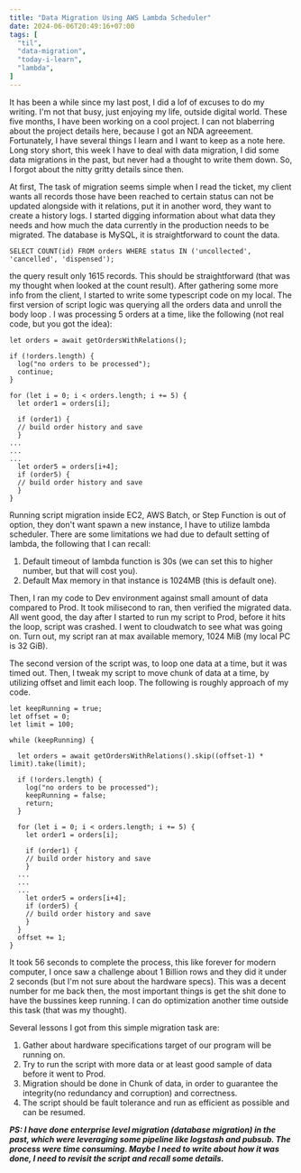```yaml
---
title: "Data Migration Using AWS Lambda Scheduler"
date: 2024-06-06T20:49:16+07:00
tags: [
  "til",
  "data-migration",
  "today-i-learn",
  "lambda",
]
---
```


It has been a while since my last post, I did a lof of excuses to do my writing.
I'm not that busy, just enjoying my life, outside digital world. These five months, I have been working on a cool project.
I can not blaberring about the project details here, because I got an NDA agreeement. Fortunately, I have several things I learn and I want to keep as a note here. Long story short, this week I have to deal with data migration, I did some data migrations in the past, but never had a thought to write them down. So, I forgot about the nitty gritty details since then.

At first, The task of migration seems simple when I read the ticket, my client wants all records those have been reached to certain status can not be updated alongside with it relations, put it in another word, they want to create a history logs. I started digging information about what data they needs and how much the data currently in the production needs to be migrated. The database is MySQL, it is straightforward to count the data. 

```
SELECT COUNT(id) FROM orders WHERE status IN ('uncollected', 'cancelled', 'dispensed');
```

the query result only 1615 records. This should be straightforward (that was my thought when looked at the count result). After gathering some more info from the client, I started to write some typescript code on my local. The first version of script logic was querying all the orders data and unroll the body loop . I was processing 5 orders at a time, like the following (not real code, but you got the idea):

```
let orders = await getOrdersWithRelations();

if (!orders.length) {
  log("no orders to be processed");
  continue;
}

for (let i = 0; i < orders.length; i += 5) {
  let order1 = orders[i];

  if (order1) {
  // build order history and save
  }
...
...
...
  let order5 = orders[i+4];
  if (order5) {
  // build order history and save
  }
}
```

Running script migration inside EC2, AWS Batch, or Step Function is out of option, they don't want spawn a new instance, I have to utilize lambda scheduler. There are some limitations we had due to default setting of lambda, the following that I can recall:

1. Default timeout of lambda function is 30s (we can set this to higher number, but that will cost you).
2. Default Max memory in that instance is 1024MB (this is default one).

Then, I ran my code to Dev environment against small amount of data compared to Prod. It took milisecond to ran, then verified the migrated data.
All went good, the day after I started to run my script to Prod, before it hits the loop, script was crashed. I went to cloudwatch to see what was going on. Turn out, my script ran at max available memory, 1024 MiB (my local PC is 32 GiB). 

The second version of the script was, to loop one data at a time, but it was timed out. Then, I tweak my script to move chunk of data at a time, by utilizing offset and limit each loop. The following is roughly approach of my code.

```
let keepRunning = true;
let offset = 0;
let limit = 100;

while (keepRunning) {

  let orders = await getOrdersWithRelations().skip((offset-1) * limit).take(limit);

  if (!orders.length) {
    log("no orders to be processed");
    keepRunning = false;
    return;
  }

  for (let i = 0; i < orders.length; i += 5) {
    let order1 = orders[i];

    if (order1) {
    // build order history and save
    }
  ...
  ...
  ...
    let order5 = orders[i+4];
    if (order5) {
    // build order history and save
    }
  }
  offset += 1;
}
```

It took 56 seconds to complete the process, this like forever for modern computer, I once saw a challenge about 1 Billion rows and they did it under 2 seconds (but I'm not sure about the hardware specs). This was a decent number for me back then, the most important things is get the shit done to have the bussines keep running. I can do optimization another time outside this task (that was my thought).

Several lessons I got from this simple migration task are:

1. Gather about hardware specifications target of our program will be running on.
2. Try to run the script with more data or at least good sample of data before it went to Prod.
3. Migration should be done in Chunk of data, in order to guarantee the integrity(no redundancy and corruption) and correctness.
4. The script should be fault tolerance and run as efficient as possible and can be resumed.

***PS: I have done enterprise level migration (database migration) in the past, which were leveraging some pipeline like logstash and pubsub.
The process were time consuming. Maybe I need to write about how it was done, I need to revisit the script and recall some details.***
